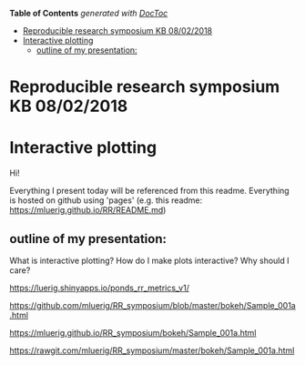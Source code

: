 <!-- START doctoc generated TOC please keep comment here to allow auto update -->
<!-- DON'T EDIT THIS SECTION, INSTEAD RE-RUN doctoc TO UPDATE -->
**Table of Contents**  *generated with [DocToc](https://github.com/thlorenz/doctoc)*

- [Reproducible research symposium KB 08/02/2018](#reproducible-research-symposium-kb-08022018)
- [Interactive plotting](#interactive-plotting)
  - [outline of my presentation:](#outline-of-my-presentation)

<!-- END doctoc generated TOC please keep comment here to allow auto update -->



# Reproducible research symposium KB 08/02/2018

# Interactive plotting

Hi!

Everything I present today will be referenced from this readme. Everything is hosted on github using 'pages' (e.g. this readme: https://mluerig.github.io/RR/README.md)

## outline of my presentation:



What is interactive plotting?
How do I make plots interactive?
Why should I care?

https://luerig.shinyapps.io/ponds_rr_metrics_v1/

https://github.com/mluerig/RR_symposium/blob/master/bokeh/Sample_001a.html

https://mluerig.github.io/RR_symposium/bokeh/Sample_001a.html

https://rawgit.com/mluerig/RR_symposium/master/bokeh/Sample_001a.html
